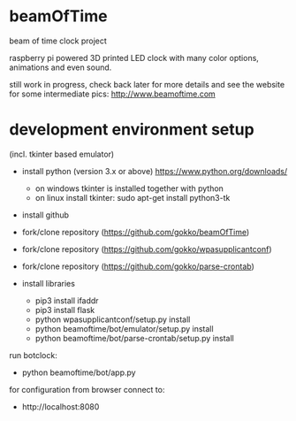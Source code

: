# beamOfTime
beam of time clock project

raspberry pi powered 3D printed LED clock with many color options, animations and even sound.

still work in progress, check back later for more details
and see the website for some intermediate pics:
http://www.beamoftime.com


# development environment setup
(incl. tkinter based emulator)

- install python (version 3.x or above) https://www.python.org/downloads/
  - on windows tkinter is installed together with python
  - on linux install tkinter:
    sudo apt-get install python3-tk

- install github
- fork/clone repository (https://github.com/gokko/beamOfTime)
- fork/clone repository (https://github.com/gokko/wpasupplicantconf)
- fork/clone repository (https://github.com/gokko/parse-crontab)

- install libraries
  - pip3 install ifaddr
  - pip3 install flask
  - python wpasupplicantconf/setup.py install
  - python beamoftime/bot/emulator/setup.py install
  - python beamoftime/bot/parse-crontab/setup.py install

run botclock:
- python beamoftime/bot/app.py

for configuration from browser connect to:
- http://localhost:8080
